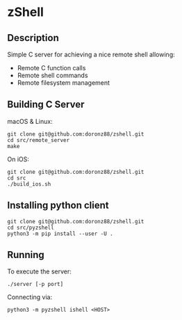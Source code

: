 # zShell

## Description

Simple C server for achieving a nice remote shell allowing:
* Remote C function calls
* Remote shell commands
* Remote filesystem management

## Building C Server

macOS & Linux:
```shell
git clone git@github.com:doronz88/zshell.git
cd src/remote_server
make
```

On iOS:
```shell
git clone git@github.com:doronz88/zshell.git
cd src
./build_ios.sh
```

## Installing python client

```shell
git clone git@github.com:doronz88/zshell.git
cd src/pyzshell
python3 -m pip install --user -U .
```

## Running

To execute the server:

```shell
./server [-p port]
```

Connecting via:

```shell
python3 -m pyzshell ishell <HOST>
```
